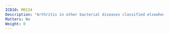 ```yaml
---
ICD10: M0134
Description: "Arthritis in other bacterial diseases classified elsewhere: Hand"
Matters: No
Weight: 0
---
```


